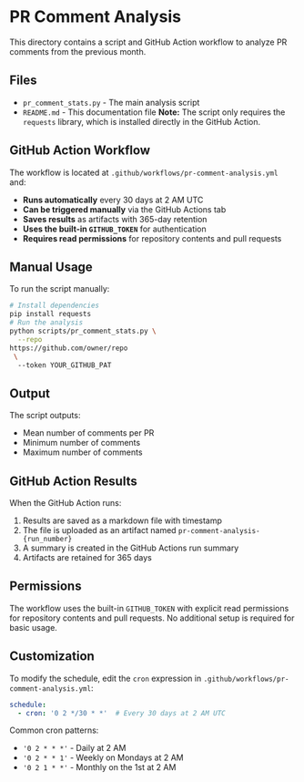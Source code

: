 # PR Comment Analysis
This directory contains a script and GitHub Action workflow to analyze PR comments from the previous month.
## Files
- `pr_comment_stats.py` - The main analysis script
- `README.md` - This documentation file
**Note:** The script only requires the `requests` library, which is installed directly in the GitHub Action.
## GitHub Action Workflow
The workflow is located at `.github/workflows/pr-comment-analysis.yml` and:
- **Runs automatically** every 30 days at 2 AM UTC
- **Can be triggered manually** via the GitHub Actions tab
- **Saves results** as artifacts with 365-day retention
- **Uses the built-in `GITHUB_TOKEN`** for authentication
- **Requires read permissions** for repository contents and pull requests
## Manual Usage
To run the script manually:
```bash
# Install dependencies
pip install requests
# Run the analysis
python scripts/pr_comment_stats.py \
  --repo
https://github.com/owner/repo
 \
  --token YOUR_GITHUB_PAT
```
## Output
The script outputs:
- Mean number of comments per PR
- Minimum number of comments
- Maximum number of comments
## GitHub Action Results
When the GitHub Action runs:
1. Results are saved as a markdown file with timestamp
2. The file is uploaded as an artifact named `pr-comment-analysis-{run_number}`
3. A summary is created in the GitHub Actions run summary
4. Artifacts are retained for 365 days
## Permissions
The workflow uses the built-in `GITHUB_TOKEN` with explicit read permissions for repository contents and pull requests. No additional setup is required for basic usage.
## Customization
To modify the schedule, edit the `cron` expression in `.github/workflows/pr-comment-analysis.yml`:
```yaml
schedule:
  - cron: '0 2 */30 * *'  # Every 30 days at 2 AM UTC
```
Common cron patterns:
- `'0 2 * * *'` - Daily at 2 AM
- `'0 2 * * 1'` - Weekly on Mondays at 2 AM
- `'0 2 1 * *'` - Monthly on the 1st at 2 AM
